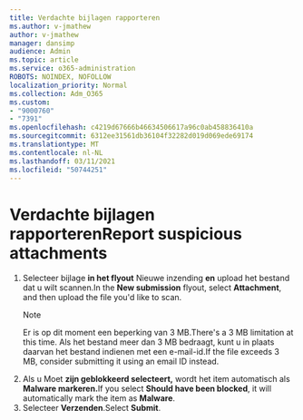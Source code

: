 ```yaml
---
title: Verdachte bijlagen rapporteren
ms.author: v-jmathew
author: v-jmathew
manager: dansimp
audience: Admin
ms.topic: article
ms.service: o365-administration
ROBOTS: NOINDEX, NOFOLLOW
localization_priority: Normal
ms.collection: Adm_O365
ms.custom:
- "9000760"
- "7391"
ms.openlocfilehash: c4219d67666b46634506617a96c0ab458836410a
ms.sourcegitcommit: 6312ee31561db36104f32282d019d069ede69174
ms.translationtype: MT
ms.contentlocale: nl-NL
ms.lasthandoff: 03/11/2021
ms.locfileid: "50744251"
---
```

# <a name="report-suspicious-attachments"></a><span data-ttu-id="ae1c6-102">Verdachte bijlagen rapporteren</span><span class="sxs-lookup"><span data-stu-id="ae1c6-102">Report suspicious attachments</span></span>

1. <span data-ttu-id="ae1c6-103">Selecteer bijlage **in het flyout** Nieuwe inzending **en** upload het bestand dat u wilt scannen.</span><span class="sxs-lookup"><span data-stu-id="ae1c6-103">In the **New submission** flyout, select **Attachment**, and then upload the file you'd like to scan.</span></span>
    > [!NOTE]
    > <span data-ttu-id="ae1c6-104">Er is op dit moment een beperking van 3 MB.</span><span class="sxs-lookup"><span data-stu-id="ae1c6-104">There's a 3 MB limitation at this time.</span></span> <span data-ttu-id="ae1c6-105">Als het bestand meer dan 3 MB bedraagt, kunt u in plaats daarvan het bestand indienen met een e-mail-id.</span><span class="sxs-lookup"><span data-stu-id="ae1c6-105">If the file exceeds 3 MB, consider submitting it using an email ID instead.</span></span>
2. <span data-ttu-id="ae1c6-106">Als u Moet **zijn geblokkeerd selecteert,** wordt het item automatisch als **Malware markeren.**</span><span class="sxs-lookup"><span data-stu-id="ae1c6-106">If you select **Should have been blocked**, it will automatically mark the item as **Malware**.</span></span>
3. <span data-ttu-id="ae1c6-107">Selecteer **Verzenden**.</span><span class="sxs-lookup"><span data-stu-id="ae1c6-107">Select **Submit**.</span></span>
